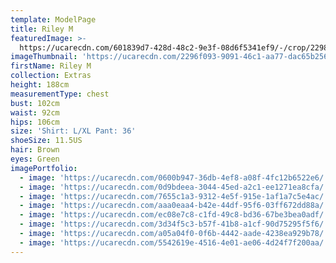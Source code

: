 ```yaml
---
template: ModelPage
title: Riley M
featuredImage: >-
  https://ucarecdn.com/601839d7-428d-48c2-9e3f-08d6f5341ef9/-/crop/2298x1019/0,0/-/preview/
imageThumbnail: 'https://ucarecdn.com/2296f093-9091-46c1-aa77-dac65b256280/'
firstName: Riley M
collection: Extras
height: 188cm
measurementType: chest
bust: 102cm
waist: 92cm
hips: 106cm
size: 'Shirt: L/XL Pant: 36'
shoeSize: 11.5US
hair: Brown
eyes: Green
imagePortfolio:
  - image: 'https://ucarecdn.com/0600b947-36db-4ef8-a08f-4fc12b6522e6/'
  - image: 'https://ucarecdn.com/0d9bdeea-3044-45ed-a2c1-ee1271ea8cfa/'
  - image: 'https://ucarecdn.com/7655c1a3-9312-4e5f-915e-1af1a7c5e4ac/'
  - image: 'https://ucarecdn.com/aaa0eaa4-b42e-44df-95f6-03ff672dd88a/'
  - image: 'https://ucarecdn.com/ec08e7c8-c1fd-49c8-bd36-67be3bea0adf/'
  - image: 'https://ucarecdn.com/3d34f5c3-b57f-41b8-a1cf-90d75295f5f6/'
  - image: 'https://ucarecdn.com/a05a04f0-0f6b-4442-aade-4238ea929b78/'
  - image: 'https://ucarecdn.com/5542619e-4516-4e01-ae06-4d24f7f200aa/'
---
```


